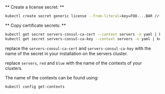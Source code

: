 ** Create a license secret: **
```bash
kubectl create secret generic license --from-literal=key=FOO....BAR //(this is the literal license value)
```

** Copy certificate secrets: **
```bash
kubectl get secret servers-consul-ca-cert --context servers -o yaml | kubectl apply --context red -f -
kubectl get secret servers-consul-ca-key --context servers -o yaml | kubectl apply --context red -f -
```
replace the `servers-consul-ca-cert` and `servers-consul-ca-key` with the name of the secret in your installation on the servers cluster.

replace `servers`, `red` and `blue` with the name of the contexts of your clusters.

The name of the contexts can be found using:
```
kubectl config get-contexts
```